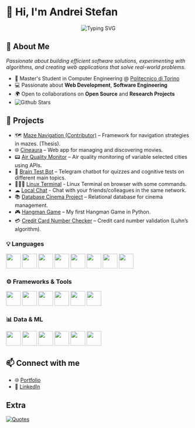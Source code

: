 # 👋 Hi, I'm Andrei Stefan

<p align="center">
  <img src="https://readme-typing-svg.demolab.com?font=Fira+Code&size=28&duration=3000&pause=1000&center=true&vCenter=true&width=600&height=60&lines=Computer+Engineering+Student;Aspiring+Web+%26+Software+Engineer;Tech+Enthusiast" alt="Typing SVG" />
</p>

## 👋 About Me
_Passionate about building efficient software solutions, experimenting with algorithms, and creating web applications that solve real-world problems._
- 🧠 Master's Student in Computer Engineering @ [Politecnico di Torino](https://www.polito.it/)
- 💻 Passionate about **Web Development**, **Software Engineering**
- 🌍 Open to collaborations on **Open Source** and **Research Projects**
- ![Github Stars](https://img.shields.io/github/stars/picred?style=social)<br>

## 🚀 Projects
- 🗺️ [Maze Navigation (Contributor)](https://github.com/Picred/maze-navigation) – Framework for navigation strategies in mazes. (Thesis).
- 🌐 [Cineaura](https://github.com/Picred/cineaura) – Web app for managing and discovering movies.
- 📟 [Air Quality Monitor](https://github.com/Picred/air-quality-monitor) – Air quality monitoring of variable selected cities using APIs.
- 🧠 [Brain Test Bot](https://github.com/Picred/brain-test-bot) – Telegram chatbot for quizzes and cognitive tests on different main topics.
- 👨🏻‍💻 [Linux Terminal](https://github.com/Picred/linux-terminal-sim) - Linux Terminal on browser with some commands.
- ☁  [Local Chat](https://github.com/Picred/local-chat) - Chat with your friends/colleagues in the same network.
- 📚 [Database Cinema Project](https://github.com/Picred/cinema-database) – Relational database for cinema management.
- 🎮 [Hangman Game](https://github.com/Picred/hangman-game) – My first Hangman Game in Python.
- 💳 [Credit Card Number Checker](https://github.com/Picred/ccn-check) – Credit card number validation (Luhn’s algorithm).


### 💡 Languages
<p>
  <img src="https://cdn.jsdelivr.net/gh/devicons/devicon/icons/c/c-original.svg" width="40"/>
  <img src="https://cdn.jsdelivr.net/gh/devicons/devicon/icons/cplusplus/cplusplus-original.svg" width="40"/>
  <img src="https://cdn.jsdelivr.net/gh/devicons/devicon/icons/java/java-original.svg" width="40"/>
  <img src="https://cdn.jsdelivr.net/gh/devicons/devicon/icons/python/python-original.svg" width="40"/>
  <img src="https://cdn.jsdelivr.net/gh/devicons/devicon/icons/javascript/javascript-original.svg" width="40"/>
  <img src="https://cdn.jsdelivr.net/gh/devicons/devicon/icons/html5/html5-original.svg" width="40"/>
  <img src="https://cdn.jsdelivr.net/gh/devicons/devicon/icons/css3/css3-original.svg" width="40"/>
  <img src="https://cdn.jsdelivr.net/gh/devicons/devicon/icons/bash/bash-original.svg" width="40"/>
</p>

### ⚙️ Frameworks & Tools
<p>
  <img src="https://cdn.jsdelivr.net/gh/devicons/devicon/icons/react/react-original.svg" width="40"/>
  <img src="https://cdn.jsdelivr.net/gh/devicons/devicon/icons/laravel/laravel-plain.svg" width="40"/>
  <img src="https://cdn.jsdelivr.net/gh/devicons/devicon/icons/docker/docker-original.svg" width="40"/>
  <img src="https://cdn.jsdelivr.net/gh/devicons/devicon/icons/github/github-original.svg" width="40"/>
  <img src="https://cdn.jsdelivr.net/gh/devicons/devicon/icons/vscode/vscode-original.svg" width="40"/>
  <img src="https://cdn.jsdelivr.net/gh/devicons/devicon/icons/linux/linux-original.svg" width="40"/>
</p>

### 📊 Data & ML
<p>
  <img src="https://cdn.jsdelivr.net/gh/devicons/devicon/icons/numpy/numpy-original.svg" width="40"/>
  <img src="https://cdn.jsdelivr.net/gh/devicons/devicon/icons/jupyter/jupyter-original.svg" width="40"/>
  <img src="https://cdn.jsdelivr.net/gh/devicons/devicon/icons/apachekafka/apachekafka-original.svg" width="40"/>
  <img src="https://cdn.jsdelivr.net/gh/devicons/devicon/icons/apache/apache-original.svg" width="40"/>
  <img src="https://cdn.jsdelivr.net/gh/devicons/devicon/icons/apachespark/apachespark-original.svg" width="40"/>
  <img src="https://cdn.jsdelivr.net/gh/devicons/devicon/icons/elasticsearch/elasticsearch-original.svg" width="40"/>
</p>



## 📫 Connect with me
- 🌐 [Portfolio](https://picred.github.io)
- 💼 [LinkedIn](https://www.linkedin.com/in/andreistefand/)

## Extra
<a href="https://github.com/piyushsuthar/github-readme-quotes"> 
  <img class="quote" src="https://quotes-github-readme.vercel.app/api?type=horizontal&theme=monokai" alt="Quotes"> 
</a>
